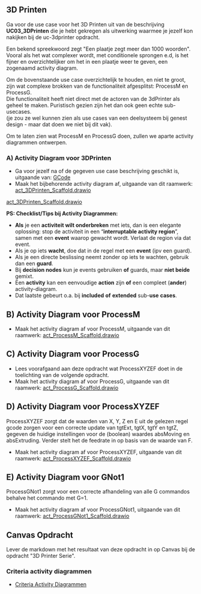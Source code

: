 
## 3D Printen

Ga voor de use case voor het 3D Printen uit van de beschrijving **UC03_3DPrinten** die je hebt gekregen als uitwerking waarmee je jezelf kon nakijken bij de uc-3dprinter opdracht.

Een bekend spreekwoord zegt "Een plaatje zegt meer dan 1000 woorden".  
Vooral als het wat complexer wordt, met conditionele sprongen e.d, is het fijner en overzichtelijker om het in een plaatje weer te geven, een zogenaamd activity diagram.

Om de bovenstaande use case overzichtelijk te houden, en niet te groot, zijn wat complexe brokken van de functionaliteit afgesplitst: ProcessM en ProcessG.  
Die functionaliteit heeft niet direct met de actoren van de 3dPrinter als geheel te maken. Puristisch gezien zijn het dan ook geen echte sub-usecases.  
(je zou ze wel kunnen zien als use cases van een deelsysteem bij genest design - maar dat doen we niet bij dit vak).

Om te laten zien wat ProcessM en ProcessG doen, zullen we aparte activity diagrammen ontwerpen.

### A) Activity Diagram voor 3DPrinten

- Ga voor jezelf na of de gegeven use case beschrijving geschikt is, uitgaande van: [GCode](../bronnen/g-code.md)
- Maak het bijbehorende activity diagram af, uitgaande van dit raamwerk: 
<a href="./act_3DPrinten_Scaffold.drawio" download>act_3DPrinten_Scaffold.drawio</a>

[act_3DPrinten_Scaffold.drawio](./act_3DPrinten_Scaffold.drawio)

**PS: Checklist/Tips bij Activity Diagrammen:**  

- **Als** je een **activiteit wilt onderbreken** met iets, dan is een elegante oplossing: stop de activiteit in een “**interruptable activity region**”, samen met een **event** waarop gewacht wordt. Verlaat de region via dat event.
- Als je op iets **wacht**, doe dat in de regel met een **event** (ipv een guard).
- Als je een directe beslissing neemt zonder op iets te wachten, gebruik dan een **guard**.
- Bij **decision nodes** kun je events gebruiken **of** guards, maar **niet beide** gemixt.
- Een **activity** kan een eenvoudige **action** zijn **of** een compleet (**ander**) activity-diagram.
- Dat laatste gebeurt o.a. bij **included** **of** **extended** sub-**use** **cases**.

## B) Activity Diagram voor ProcessM

- Maak het activity diagram af voor ProcessM, uitgaande van dit raamwerk: <a href="./act_ProcessM_Scaffold.drawio" download>act_ProcessM_Scaffold.drawio</a>

## C) Activity Diagram voor ProcessG

- Lees voorafgaand aan deze opdracht wat ProcessXYZEF doet in de toelichting van de volgende opdracht.
- Maak het activity diagram af voor ProcessG, uitgaande van dit raamwerk: <a href="./act_ProcessG_Scaffold.drawio" download>act_ProcessG_Scaffold.drawio</a>


## D) Activity Diagram voor ProcessXYZEF

ProcessXYZEF zorgt dat de waarden van X, Y, Z en E uit de gelezen regel gcode zorgen voor een correcte update van tgtExt, tgtX, tgtY en tgtZ, gegeven de huidige instellingen voor de (boolean) waardes absMoving en absExtruding. Verder stelt het de feedrate in op basis van de waarde van F.

- Maak het activity diagram af voor ProcessXYZEF, uitgaande van dit raamwerk: <a href="./act_ProcessXYZEF_Scaffold.drawio" download>act_ProcessXYZEF_Scaffold.drawio</a>


## E) Activity Diagram voor GNot1

ProcessGNot1 zorgt voor een correcte afhandeling van alle G commandos behalve het commando met G=1.

- Maak het activity diagram af voor ProcessGNot1, uitgaande van dit raamwerk: <a href="./act_ProcessGNot1_Scaffold.drawio" download>act_ProcessGNot1_Scaffold.drawio</a>

## Canvas Opdracht
Lever de markdown met het resultaat van deze opdracht in op Canvas bij de opdracht "3D Printer Serie".

### Criteria activity diagrammen
- [Criteria Activity Diagrammen](../../../../../leerdoelen/portfolio-items/activity-diagram.md)
